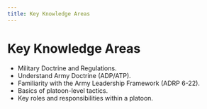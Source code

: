 ```yaml
---
title: Key Knowledge Areas
---
```


# Key Knowledge Areas

- Military Doctrine and Regulations.
- Understand Army Doctrine (ADP/ATP).
- Familiarity with the Army Leadership Framework (ADRP 6-22).
- Basics of platoon-level tactics.
- Key roles and responsibilities within a platoon. 